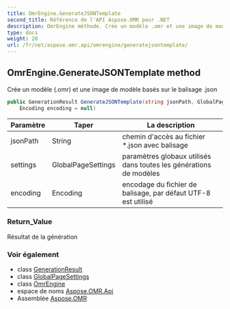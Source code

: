 ```yaml
---
title: OmrEngine.GenerateJSONTemplate
second_title: Référence de l'API Aspose.OMR pour .NET
description: OmrEngine méthode. Crée un modèle .omr et une image de modèle basés sur le balisage .json
type: docs
weight: 20
url: /fr/net/aspose.omr.api/omrengine/generatejsontemplate/
---
```

## OmrEngine.GenerateJSONTemplate method

Crée un modèle (.omr) et une image de modèle basés sur le balisage .json

```csharp
public GenerationResult GenerateJSONTemplate(string jsonPath, GlobalPageSettings settings = null, 
    Encoding encoding = null)
```

| Paramètre | Taper | La description |
| --- | --- | --- |
| jsonPath | String | chemin d'accès au fichier *.json avec balisage |
| settings | GlobalPageSettings | paramètres globaux utilisés dans toutes les générations de modèles |
| encoding | Encoding | encodage du fichier de balisage, par défaut UTF-8 est utilisé |

### Return_Value

Résultat de la génération

### Voir également

* class [GenerationResult](../../../aspose.omr.generation/generationresult/)
* class [GlobalPageSettings](../../../aspose.omr.generation/globalpagesettings/)
* class [OmrEngine](../)
* espace de noms [Aspose.OMR.Api](../../omrengine/)
* Assemblée [Aspose.OMR](../../../)


